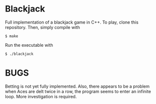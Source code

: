 # Blackjack
Full implementation of a blackjack game in C++. To play, clone this repository. 
Then, simply compile with 
```
$ make
```
Run the executable with 
```
$ ./blackjack
```

# BUGS
Betting is not yet fully implemented. 
Also, there appears to be a problem when Aces are delt twice in a row, the program seems to enter an infinite loop. More investigation is required.

